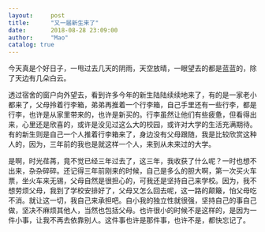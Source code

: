 ```yaml
---
layout:     post
title:      "又一届新生来了"
date:       2018-08-28 23:09:00
author:     "Mao"
catalog: true
---
```


今天真是个好日子，一甩过去几天的阴雨，天空放晴，一眼望去的都是蓝蓝的，除了天边有几朵白云。

透过宿舍的窗户向外望去，看到许多今年的新生陆陆续续地来了，有的是一家老小都来了，父母拎着行李箱，弟弟再推着一个行李箱，自己手里还有一些行李，都是行李，也许是从家里带来的，也许是新买的。行李虽然让他们有些疲惫，但看得出来，心里还是欣喜的，或许是没见过这么大的校园，或许对大学的生活充满期待。有的新生则是自己一个人推着行李箱来了，身边没有父母跟随，我是比较欣赏这种人的，因为，三年前的我也是就这样一个人，来到从未来过的大学。

是啊，时光荏苒，竟不觉已经三年过去了，这三年，我收获了什么呢？一时也想不出来，杂杂碎碎。还记得三年前刚来的时候，自己是多么的胆大啊，第一次买火车票，坐火车来无锡，父母自然是很担心的，可我还是坚持自己来学校。因为，我不想劳烦父母，我到了学校安排好了，父母又怎么回去呢，这一路的颠簸，怕父母吃不消。就让这一切，我自己来承担吧。自小我的独立性就很强，坚持自己的事自己做，坚决不麻烦其他人，当然也包括父母。也许很小的时候不是这样的，是因为一件小事，让我不再去依靠别人。这件事也许是那件事，也许不是，都快忘记了。
